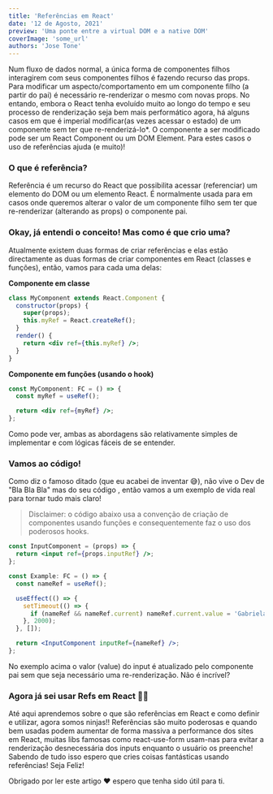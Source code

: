 ```yaml
---
title: 'Referências em React'
date: '12 de Agosto, 2021'
preview: 'Uma ponte entre a virtual DOM e a native DOM'
coverImage: 'some_url'
authors: 'Jose Tone'
---
```


Num fluxo de dados normal, a única forma de componentes filhos interagirem com seus componentes filhos é fazendo recurso das props. Para modificar um aspecto/comportamento em um componente filho (a partir do pai) é necessário re-renderizar o mesmo com novas props. No entando, embora o React tenha evoluído muito ao longo do tempo e seu processo de renderização seja bem mais performático agora, há alguns casos em que é imperial modificar(as vezes acessar o estado) de um componente sem ter que re-renderizá-lo\*. O componente a ser modificado pode ser um React Component ou um DOM Element. Para estes casos o uso de referências ajuda (e muito)!

### O que é referência?

Referência é um recurso do React que possibilita acessar (referenciar) um elemento do DOM ou um elemento React. É normalmente usada para em casos onde queremos alterar o valor de um componente filho sem ter que re-renderizar (alterando as props) o componente pai.

### Okay, já entendi o conceito! Mas como é que crio uma?

Atualmente existem duas formas de criar referências e elas estão directamente as duas formas de criar componentes em React (classes e funções), então, vamos para cada uma delas:

**Componente em classe**

```jsx
class MyComponent extends React.Component {
  constructor(props) {
    super(props);
    this.myRef = React.createRef();
  }
  render() {
    return <div ref={this.myRef} />;
  }
}
```

**Componente em funções (usando o hook)**

```jsx
const MyComponent: FC = () => {
  const myRef = useRef();

  return <div ref={myRef} />;
};
```

Como pode ver, ambas as abordagens são relativamente simples de implementar e com lógicas fáceis de se entender.

### Vamos ao código!

Como diz o famoso ditado (que eu acabei de inventar 😅), não vive o Dev de "Bla Bla Bla" mas do seu código , então vamos a um exemplo de vida real para tornar tudo mais claro!

> Disclaimer: o código abaixo usa a convenção de criação de componentes usando funções e consequentemente faz o uso dos poderosos hooks.

```jsx
const InputComponent = (props) => {
  return <input ref={props.inputRef} />;
};

const Example: FC = () => {
  const nameRef = useRef();

  useEffect(() => {
    setTimeout(() => {
      if (nameRef && nameRef.current) nameRef.current.value = 'Gabriela';
    }, 2000);
  }, []);

  return <InputComponent inputRef={nameRef} />;
};
```

No exemplo acima o valor (value) do input é atualizado pelo componente pai sem que seja necessário uma re-renderização. Não é incrível?

### Agora já sei usar Refs em React 🥷🏽

Até aqui aprendemos sobre o que são referências em React e como definir e utilizar, agora somos ninjas!! Referências são muito poderosas e quando bem usadas podem aumentar de forma massiva a performance dos sites em React, muitas libs famosas como react-use-form usam-nas para evitar a renderização desnecessária dos inputs enquanto o usuário os preenche! Sabendo de tudo isso espero que cries coisas fantásticas usando referências! Seja Feliz!

Obrigado por ler este artigo ❤️ espero que tenha sido útil para ti.
